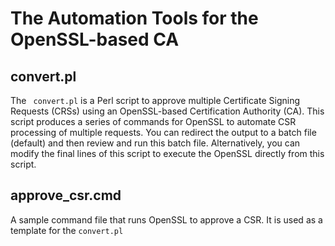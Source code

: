 # The Automation Tools for the OpenSSL-based CA

## convert.pl
The ` convert.pl` is a Perl script to approve multiple Certificate Signing Requests (CRSs) using an OpenSSL-based Certification Authority (CA). This script produces a series of commands for OpenSSL to automate CSR processing of multiple requests. You can redirect the output to a batch file (default) and then review and run this batch file. Alternatively, you can modify the final lines of this script to execute the OpenSSL directly from this script.

## approve_csr.cmd
A sample command file that runs OpenSSL to approve a CSR. It is used as a template for the `convert.pl`
